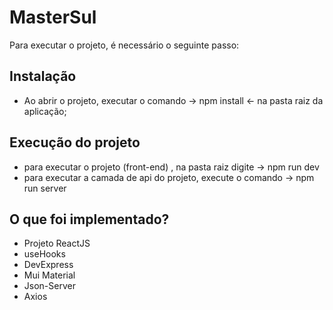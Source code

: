 # MasterSul

Para executar o projeto, é necessário o seguinte passo:

## Instalação

- Ao abrir o projeto, executar o comando -> npm install <- na pasta raiz da aplicação;

## Execução do projeto

- para executar o projeto (front-end) , na pasta raiz digite -> npm run dev
- para executar a camada de api do projeto, execute o comando -> npm run server

## O que foi implementado?

- Projeto ReactJS
- useHooks
- DevExpress
- Mui Material
- Json-Server
- Axios
